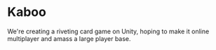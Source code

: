 # Kaboo
We're creating a riveting card game on Unity, hoping to make it online multiplayer and amass a large player base.
